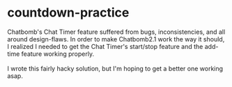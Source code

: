 # countdown-practice

Chatbomb's Chat Timer feature suffered from bugs, inconsistencies, and all around design-flaws.
In order to make Chatbomb2.1 work the way it should, I realized I needed to get the Chat Timer's
start/stop feature and the add-time feature working properly.<br />
<br />
I wrote this fairly hacky solution, but I'm hoping to get a better one working asap.
